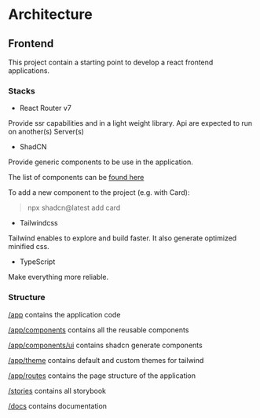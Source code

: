 # Architecture

## Frontend

This project contain a starting point to develop a react frontend applications.

### Stacks

- React Router v7

Provide ssr capabilities and in a light weight library. Api are expected to run on another(s) Server(s)

- ShadCN

Provide generic components to be use in the application.

The list of components can be [found here](https://ui.shadcn.com/docs/components)

To add a new component to the project (e.g. with Card):

> npx shadcn@latest add card


- Tailwindcss

Tailwind enables to explore and build faster. It also generate optimized minified css.

- TypeScript

Make everything more reliable.

### Structure

[/app](./app) contains the application code

[/app/components](./app/components) contains all the reusable components

[/app/components/ui](./app/components/ui) contains shadcn generate components

[/app/theme](./app/theme) contains default and custom themes for tailwind

[/app/routes](./app/routes) contains the page structure of the application

[/stories](./stories) contains all storybook

[/docs](./docs) contains documentation


